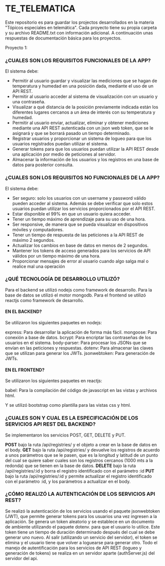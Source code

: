 # TE_TELEMATICA

Este repositorio es para guardar los projectos desarrollados en la materia "Tópicos especiales en telemática". Cada proyecto tiene su propia carpeta y su archivo README.txt con información adicional. A continuación unas respuestas de documentación básica para los proyectos.

Proyecto 1:


### ¿CUALES SON LOS REQUISITOS FUNCIONALES DE LA APP?

El sistema debe:

* Permitir al usuario guardar y visualizar las mediciones que se hagan de temperatura y humedad en una posición dada, mediante el uso de un API REST.
* Permitir al usuario acceder al sistema de visualización con un usuario y una contraseña.
* Visualizar a qué distancia de la posición previamente indicada están los diferentes lugares cercanos a un área de interés con su temperatura y humedad.
* Permitir al usuario enviar, actualizar, eliminar y obtener mediciones mediante una API REST autenticada con un json web token, que se le asignará y que se borrará pasado un tiempo determinado.
* Registrar usuarios y proporcionar un sistema de logueo para que los usuarios registrados puedan utilizar el sistema.
* Generar tokens para que los usuarios puedan utilizar la API REST desde una aplicación por medio de peticiones al servidor.
* Almacenar la información de los usuarios y los registros en una base de datos para posterior consulta.

### ¿CUALES SON LOS REQUISITOS NO FUNCIONALES DE LA APP?

El sistema debe:

* Ser seguro: solo los usuarios con un username y password válido pueden acceder al sistema. Además se debe verificar que solo estos usuarios puedan utilizar los servicios proporcionados por el API REST.
* Estar disponible el 99% en que un usuario quiera acceder.
* Tener un tiempo máximo de aprendizaje para su uso de una hora.
* Ser responsive, de manera que se pueda visualizar en dispositivos móviles y computadores.
* Tener un tiempo de respuesta de las peticiones a la API REST de máximo 2 segundos.
* Actualizar los cambios en base de datos en menos de 2 segundos.
* Mantener los tokens de acceso generados para los servicios de API válidos por un tiempo máximo de una hora.
* Proporcionar mensajes de error al usuario cuando algo salga mal o realice mal una operación

### ¿QUÉ TECNOLOGÍA DE DESARROLLO UTILIZÓ?

Para el backend se utilizó nodejs como framework de desarrollo. Para la base de datos se utilizó el motor mongodb. Para el frontend se utilizó reactjs como framework de desarrollo.

#### EN EL BACKEND?

Se utilizaron los siguientes paquetes en nodejs:

express: Para desarrollar la aplicación de forma más fácil.
mongoose: Para conexión a base de datos.
bcrypt: Para encriptar las contraseñas de los usuarios en el sistema.
body-parser: Para procesar los JSONs que se envían en las peticiones y respuestas.
dotenv: Para almacenar las claves que se utilizan para generar los JWTs.
jsonwebtoken: Para generación de JWTs.

#### EN EL FRONTEND?
Se utilizaron los siguientes paquetes en reactjs:

babel: Para la compilación del código de javascript en las vistas y archivos html.

Y se utilizó bootstrap como plantilla para las vistas css y html.

### ¿CUALES SON Y CUAL ES LA ESPECIFICACIÓN DE LOS SERVICIOS API REST DEL BACKEND?
Se implementaron los servicios POST, GET, DELETE y PUT.

**POST** bajo la ruta /api/registries/ y el objeto a crear en la base de datos en el body.
**GET** bajo la ruta /api/registries/ y devuelve los registros de acuerdo a unos parámetros que se le pasen, que es la longitud y latitud de un punto del cual se quiere saber cuales son los registros cercanos (1000 mts a la redonda) que se tienen en la base de datos.
**DELETE** bajo la ruta /api/registries/:id y borra el registro identificado con el parámetro :id
**PUT** bajo la ruta /api/registries/:id y permite actualizar el registro identificado con el parámetro :id, y los parámetros a actualizar en el body.

### ¿CÓMO REALIZÓ LA AUTENTICACIÓN DE LOS SERVICIOS API REST?
Se realizó la autenticación de los servicios usando el paquete jsonwebtoken (JWT), que permite generar tokens para los usuarios una vez ingresen a la aplicación. Se genera un token aleatorio y se establece en un documento de ambiente utilizando el paquete dotenv. para que el usuario lo utilice. Este token tiene un tiempo de duración determinado después del cual se debe generar uno nuevo. Al salir (utilizando un servicio del servidor), el token se elimina y el usuario tiene que volver a loguearse para generar otro. Todo el manejo de autentificación para los servicios de API REST (logueo y generación de tokens) se realiza en un servidor aparte (authServer.js) del servidor del api.
